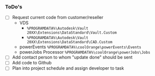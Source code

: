 ### ToDo's

- [ ] Request current code from customer/reseller
  - VDS 
    - `%PROGRAMDATA%\Autodesk\Vault 20XX\Extensions\DataStandard\Vault.Custom` 
    - `%PROGRAMDATA%\Autodesk\Vault 20XX\Extensions\DataStandard\CAD.Custom`
  - powerEvents `%PROGRAMDATA%\coolOrange\powerEvents\Events`
  - powerJobs Processor `%PROGRAMDATA%\coolOrange\powerJobs\Jobs`
- [ ] Add contact person to whom "update done" should be sent
- [ ] Add code to Github
- [ ] Plan into project schedule and assign developer to task
